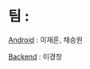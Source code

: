 # 팀 : 

[Android](https://github.com/lkc263/Graduation_work_android.git) : 이재훈, 채승원

[Backend](https://github.com/lkc263/Graduation_work_backend.git) : 이경창

